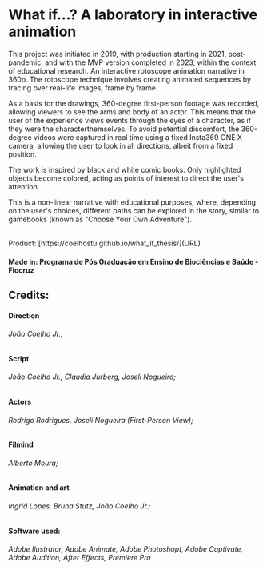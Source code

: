 # What if...? A laboratory in interactive animation 

This project was initiated in 2019, with production starting in 2021, post-pandemic, and with the MVP version completed in 2023, within the context of educational research. 
An interactive rotoscope animation narrative in 360o. The rotoscope technique involves creating animated sequences by tracing over real-life images, frame by frame.

As a basis for the drawings, 360-degree first-person footage was recorded, allowing viewers to see the arms and body of an actor. This means that the user of the experience views events through the eyes of a character, as if they were the characterthemselves. To avoid potential discomfort, the 360-degree videos were captured in real time using a fixed Insta360 ONE X camera, allowing the user to look in all directions, albeit from a fixed position.

The work is inspired by black and white comic books. Only highlighted objects become colored, acting as points of interest to direct the user's attention.

This is a non-linear narrative with educational purposes, where, depending on the user's choices, different paths can be explored in the story, similar to gamebooks (known as "Choose Your Own Adventure").


<br>
Product: [https://coelhostu.github.io/what_if_thesis/](URL)

#### Made in: Programa de Pós Graduação em Ensino de Biociências e Saúde - Fiocruz

## Credits: 
#### Direction 
###### João Coelho Jr.;

#### Script 
###### João Coelho Jr., Claudia Jurberg, Joseli Nogueira;

#### Actors 
###### Rodrigo Rodrigues, Joseli Nogueira (First-Person View);

#### Filmind 
###### Alberto Moura;

#### Animation and art
###### Ingrid Lopes, Bruna Stutz, João Coelho Jr.;

#### Software used:
###### Adobe Ilustrator, Adobe Animate, Adobe Photoshopt, Adobe Captivate, Adobe Audition, After Effects, Premiere Pro


